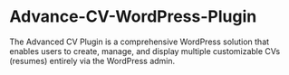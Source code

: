 # Advance-CV-WordPress-Plugin
The Advanced CV Plugin is a comprehensive WordPress solution that enables users to create, manage, and display multiple customizable CVs (resumes) entirely via the WordPress admin.
